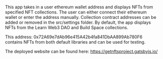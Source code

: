 This app takes in a user ethereum wallet address and displays NFTs from specified NFT collections. The user can either connect their ethereum wallet or enter the address manually. Collection contract addresses can be added or removed in the src/settings folder. By default, the app displays NFTs from the Learn Web3 DAO and Build Space collections.

This address: 0x72A69e7dAb96e415A42b4fa841DbAA899Ab780F6 contains NFTs from both default libraries and can be used for testing.

The deployed website can be found here: https://getnftsproject.gatsbyjs.io/
